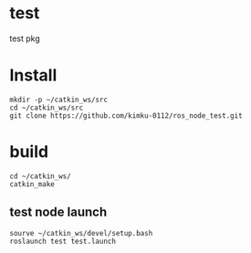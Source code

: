 # test
test pkg

# Install
```
mkdir -p ~/catkin_ws/src
cd ~/catkin_ws/src
git clone https://github.com/kimku-0112/ros_node_test.git
```
# build
```
cd ~/catkin_ws/
catkin_make
```


## test node launch
```
sourve ~/catkin_ws/devel/setup.bash
roslaunch test test.launch
```
